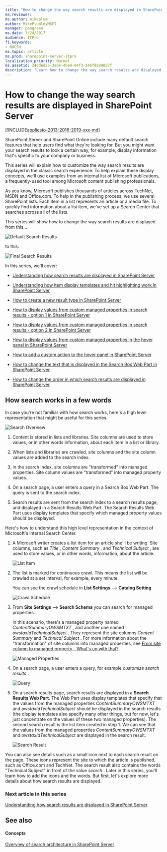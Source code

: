 ```yaml
---
title: "How to change the way search results are displayed in SharePoint Server"
ms.reviewer: 
ms.author: mikeplum
author: MikePlumleyMSFT
manager: pamgreen
ms.date: 7/24/2017
audience: ITPro
f1.keywords:
- NOCSH
ms.topic: article
ms.prod: sharepoint-server-itpro
localization_priority: Normal
ms.assetid: 240ded25-3e64-4be4-84f3-346fda89827f
description: "Learn how to change the way search results are displayed in classic search in SharePoint Server."
---
```


# How to change the way search results are displayed in SharePoint Server

[!INCLUDE[appliesto-2013-2016-2019-xxx-md](../includes/appliesto-2013-2016-2019-xxx-md.md)] 
  
SharePoint Server and SharePoint Online include many default search features that help users find what they're looking for. But you might want your search results to look a certain way, for example, display information that's specific to your company or business.
  
This series will explain how to customize the way search results are displayed in the classic search experience. To help explain these display concepts, we'll use examples from an internal list of Microsoft publications, a frequently-used tool among Microsoft content publishing professionals.
  
As you know, Microsoft publishes thousands of articles across TechNet, MSDN and Office.com. To help in the publishing process, we use several SharePoint lists. Each item in a list represents an article or a media file. To quickly find information about a list item, we've set up a Search Center that searches across all of the lists.
  
This series will show how to change the way search results are displayed from this…
  
![Default Search Results](../media/OTCSP_DefaultSearchResults.png)
  
 to this: 
  
![Final Search Results](../media/OTCSP_FinalSearchResults.png)
  
In this series, we'll cover:
  
- [Understanding how search results are displayed in SharePoint Server](understanding-how-search-results-are-displayed.md)
    
- [Understanding how item display templates and hit highlighting work in SharePoint Server](understanding-how-item-display-templates-and-hit-highlighting-work.md)
    
- [How to create a new result type in SharePoint Server](how-to-create-a-new-result-type.md)
    
- [How to display values from custom managed properties in search results - option 1 in SharePoint Server](how-to-display-values-from-custom-managed-properties-in-search-resultsoption-1.md)
    
- [How to display values from custom managed properties in search results - option 2 in SharePoint Server](how-to-display-values-from-custom-managed-properties-in-search-resultsoption-2.md)
    
- [How to display values from custom managed properties in the hover panel in SharePoint Server](how-to-display-values-from-custom-managed-properties-in-the-hover-panel.md)
    
- [How to add a custom action to the hover panel in SharePoint Server](how-to-add-a-custom-action-to-the-hover-panel.md)
    
- [How to change the text that is displayed in the Search Box Web Part in SharePoint Server](how-to-change-the-text-that-is-displayed-in-the-search-box-web-part.md)
    
- [How to change the order in which search results are displayed in SharePoint Server](how-to-change-the-order-in-which-search-results-are-displayed.md)
    
## How search works in a few words
<a name="BKMK_HowSearchWorksinaFewWords"> </a>

In case you're not familiar with how search works, here's a high level representation that might be useful for this series.
  
![Search Overview](../media/OTCSP_SearchOverview.png)
  
1. Content is stored in lists and libraries. Site columns are used to store values, or in other words information, about each item in a list or library.
    
2. When lists and libraries are crawled, site columns and the site column values are added to the search index.
    
3. In the search index, site columns are "transformed" into managed properties. Site column values are "transformed" into managed property values.
    
4. On a search page, a user enters a query in a Search Box Web Part. The query is sent to the search index.
    
5. Search results are sent from the search index to a search results page, and displayed in a Search Results Web Part. The Search Results Web Part uses display templates that specify which managed property values should be displayed.
    
Here's how to understand this high level representation in the context of Microsoft's internal Search Center.
  
1. A Microsoft writer creates a list item for an article she'll be writing. Site columns, such as  *Title*  ,  *Content Summary*  , and  *Technical Subject*  , are used to store values, or in other words, information, about the article. 
    
     ![List Item](../media/OTCSP_ListItem.png)
  
2. The list is marked for continuous crawl. This means the list will be crawled at a set interval, for example, every minute.
    
    You can see the crawl schedule in **List Settings** --> **Catalog Setting**. 
    
     ![Crawl Schedule](../media/OTCSP_CrawlSchedule.png)
  
3. From **Site Settings** --> **Search Schema** you can search for managed properties. 
    
    In this scenario, there's a managed property named  *ContentSummaryOWSMTXT*  , and another one named  *owstaxIdTechnicalSubject*  . They represent the site columns  *Content Summary*  and  *Technical Subject*  . For more information about the "transformation" of site columns into managed properties, see [From site column to managed property - What's up with that?](../administration/from-site-column-to-managed-propertywhat-s-up-with-that.md).
    
     ![Managed Properties](../media/OTCSP_ManagedProperties.png)
  
4. On a search page, a user enters a query, for example  *customize search results*  . 
    
     ![Query](../media/OTCSP_Query.png)
  
5. On a search results page, search results are displayed in a **Search Results Web Part**. The Web Part uses display templates that specify that the values from the managed properties  *ContentSummaryOWSMTXT*  and  *owstaxIdTechnicalSubject*  should be displayed in the search results (the display templates also specify many other things, but for now, let's just concentrate on the values of these two managed properties). The second search result is the list item created in step 1. We can see that the values from the managed properties  *ContentSummaryOWSMTXT*  and  *owstaxIdTechnicalSubject*  are displayed in the search result. 
    
     ![Search Result](../media/OTCSP_SearchResult.png)
  
You can also see details such as a small icon next to each search result on the page. These icons represent the site to which the article is published, such as Office.com and TechNet. The search result also contains the words "Technical Subject" in front of the value  *search*  . Later in this series, you'll learn how to add the icons and the words. But first, let's explore more details about how search results are displayed. 
    
### Next article in this series

[Understanding how search results are displayed in SharePoint Server](understanding-how-search-results-are-displayed.md)
  
## See also
<a name="BKMK_HowSearchWorksinaFewWords"> </a>

#### Concepts

[Overview of search architecture in SharePoint Server](search-architecture-overview.md)

